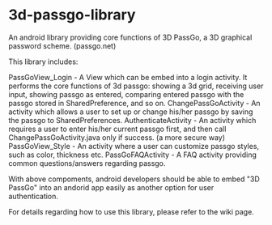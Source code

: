 # 3d-passgo-library
An android library providing core functions of 3D PassGo, a 3D graphical password scheme. (passgo.net)

This library includes:

PassGoView_Login - A View which can be embed into a login activity. It performs the core functions of 3d passgo: showing a 3d grid, receiving user input, showing passgo as entered, comparing entered passgo with the passgo stored in SharedPreference, and so on.
ChangePassGoActivity - An activity which allows a user to set up or change his/her passgo by saving the passgo to SharedPreferences.
AuthenticateActivity - An activity which requires a user to enter his/her current passgo first, and then call ChangePassGoActivity.java only if success. (a more secure way)
PassGoView_Style - An activity where a user can customize passgo styles, such as color, thickness etc.
PassGoFAQActivity - A FAQ activity providing common questions/answers regarding passgo.

With above compoments, android developers should be able to embed "3D PassGo" into an andorid app easily as another option for user authentication. 

For details regarding how to use this library, please refer to the wiki page.

